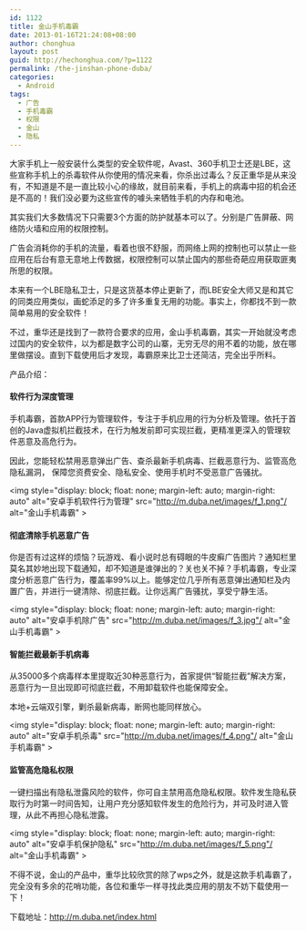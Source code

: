 ```yaml
---
id: 1122
title: 金山手机毒霸
date: 2013-01-16T21:24:08+08:00
author: chonghua
layout: post
guid: http://hechonghua.com/?p=1122
permalink: /the-jinshan-phone-duba/
categories:
  - Android
tags:
  - 广告
  - 手机毒霸
  - 权限
  - 金山
  - 隐私
---
```

大家手机上一般安装什么类型的安全软件呢，Avast、360手机卫士还是LBE，这些宣称手机上的杀毒软件从你使用的情况来看，你杀出过毒么？反正重华是从来没有，不知道是不是一直比较小心的缘故，就目前来看，手机上的病毒中招的机会还是不高的！我们没必要为这些宣传的噱头来牺牲手机的内存和电池。

<!--more-->

其实我们大多数情况下只需要3个方面的防护就基本可以了。分别是广告屏蔽、网络防火墙和应用的权限控制。

广告会消耗你的手机的流量，看着也很不舒服，而网络上网的控制也可以禁止一些应用在后台有意无意地上传数据，权限控制可以禁止国内的那些奇葩应用获取匪夷所思的权限。

本来有一个LBE隐私卫士，只是这货基本停止更新了，而LBE安全大师又是和其它的同类应用类似，画蛇添足的多了许多重复无用的功能。事实上，你都找不到一款简单易用的安全软件！

不过，重华还是找到了一款符合要求的应用，金山手机毒霸，其实一开始就没考虑过国内的安全软件，以为都是数字公司的山寨，无穷无尽的用不着的功能，放在哪里做摆设。直到下载使用后才发现，毒霸原来比卫士还简洁，完全出乎所料。

产品介绍：

#### 软件行为深度管理

手机毒霸，首款APP行为管理软件，专注于手机应用的行为分析及管理。依托于首创的Java虚拟机拦截技术，在行为触发前即可实现拦截，更精准更深入的管理软件恶意及高危行为。

因此，您能轻松禁用恶意弹出广告、查杀最新手机病毒、拦截恶意行为、监管高危隐私漏洞， 保障您资费安全、隐私安全、使用手机时不受恶意广告骚扰。

<img style="display: block; float: none; margin-left: auto; margin-right: auto" alt="安卓手机软件行为管理" src="http://m.duba.net/images/f_1.png"/ alt="金山手机毒霸" ><a name="f2"></a>

#### 彻底清除手机恶意广告

你是否有过这样的烦恼？玩游戏、看小说时总有碍眼的牛皮癣广告图片？通知栏里莫名其妙地出现下载通知，却不知道是谁弹出的？关也关不掉？手机毒霸，专业深度分析恶意广告行为，覆盖率99%以上。能够定位几乎所有恶意弹出通知栏及内置广告，并进行一键清除、彻底拦截。让你远离广告骚扰，享受宁静生活。

<img style="display: block; float: none; margin-left: auto; margin-right: auto" alt="安卓手机除广告" src="http://m.duba.net/images/f_3.jpg"/ alt="金山手机毒霸" ><a name="f3"></a>

#### 智能拦截最新手机病毒

从35000多个病毒样本里提取近30种恶意行为，首家提供“智能拦截”解决方案，恶意行为一旦出现即可彻底拦截，不用卸载软件也能保障安全。

本地+云端双引擎，剿杀最新病毒，断网也能同样放心。

<img style="display: block; float: none; margin-left: auto; margin-right: auto" alt="安卓手机杀毒" src="http://m.duba.net/images/f_4.png"/ alt="金山手机毒霸" ><a name="f4"></a>

#### 监管高危隐私权限

一键扫描出有隐私泄露风险的软件，你可自主禁用高危隐私权限。软件发生隐私获取行为时第一时间告知，让用户充分感知软件发生的危险行为，并可及时进入管理，从此不再担心隐私泄露。

<img style="display: block; float: none; margin-left: auto; margin-right: auto" alt="安卓手机保护隐私" src="http://m.duba.net/images/f_5.png"/ alt="金山手机毒霸" >

不得不说，金山的产品中，重华比较欣赏的除了wps之外，就是这款手机毒霸了，完全没有多余的花哨功能，各位和重华一样寻找此类应用的朋友不妨下载使用一下！

下载地址：<a title="http://m.duba.net/index.html" href="http://m.duba.net/index.html" target="_blank">http://m.duba.net/index.html</a>
